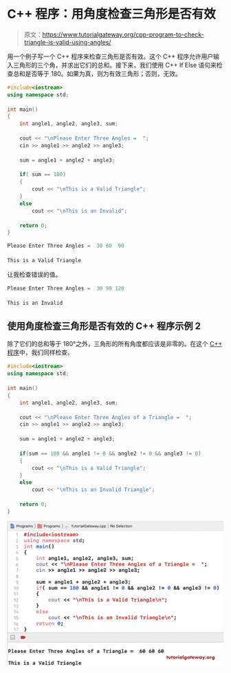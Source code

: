# C++ 程序：用角度检查三角形是否有效

> 原文：<https://www.tutorialgateway.org/cpp-program-to-check-triangle-is-valid-using-angles/>

用一个例子写一个 C++ 程序来检查三角形是否有效。这个 C++ 程序允许用户输入三角形的三个角，并求出它们的总和。接下来，我们使用 C++ If Else 语句来检查总和是否等于 180。如果为真，则为有效三角形；否则，无效。

```cpp
#include<iostream>
using namespace std;

int main()
{
	int angle1, angle2, angle3, sum;

	cout << "\nPlease Enter Three Angles =  ";
	cin >> angle1 >> angle2 >> angle3;

	sum = angle1 + angle2 + angle3;

	if( sum == 180)
  	{
  		cout << "\nThis is a Valid Triangle";
  	}
  	else
    	cout << "\nThis is an Invalid";

 	return 0;
}
```

```cpp
Please Enter Three Angles =  30 60  90

This is a Valid Triangle
```

让我检查错误的值。

```cpp
Please Enter Three Angles =  30 90 120

This is an Invalid
```

## 使用角度检查三角形是否有效的 C++ 程序示例 2

除了它们的总和等于 180°之外，三角形的所有角度都应该是非零的。在这个 [C++ 程序](https://www.tutorialgateway.org/cpp-programs/)中，我们同样检查。

```cpp
#include<iostream>
using namespace std;

int main()
{
	int angle1, angle2, angle3, sum;

	cout << "\nPlease Enter Three Angles of a Triangle =  ";
	cin >> angle1 >> angle2 >> angle3;

	sum = angle1 + angle2 + angle3;

	if(sum == 180 && angle1 != 0 && angle2 != 0 && angle3 != 0)
  	{
  		cout << "\nThis is a Valid Triangle";
  	}
  	else
    	cout << "\nThis is an Invalid Triangle";

 	return 0;
}
```

![C++ Program to Check Triangle is Valid using Angles 3](img/63b49afb9ee32d2977776332706da442.png)